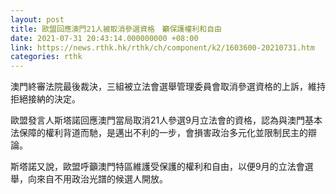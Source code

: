 ```yaml
---
layout: post
title: 歐盟回應澳門21人被取消參選資格　籲保護權利和自由
date: 2021-07-31 20:43:14.000000000 +08:00
link: https://news.rthk.hk/rthk/ch/component/k2/1603600-20210731.htm
categories: rthk
---
```


澳門終審法院最後裁決，三組被立法會選舉管理委員會取消參選資格的上訴，維持拒絕接納的決定。

歐盟發言人斯塔諾回應澳門當局取消21人參選9月立法會的資格，認為與澳門基本法保障的權利背道而馳，是邁出不利的一步，會損害政治多元化並限制民主的辯論。

斯塔諾又說，歐盟呼籲澳門特區維護受保護的權利和自由，以便9月的立法會選舉，向來自不用政治光譜的候選人開放。
